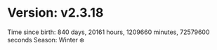 # Version: v2.3.18
Time since birth: 840 days, 20161 hours, 1209660 minutes, 72579600 seconds
Season: Winter ❄️
